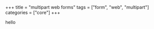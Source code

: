 +++
title = "multipart web forms"
tags = ["form", "web", "multipart"]
categories = ["core"]
+++

hello
